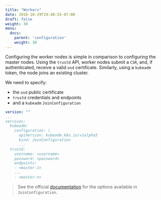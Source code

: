 ```yaml
---
title: "Workers"
date: 2018-10-29T19:40:55-07:00
draft: false
weight: 30
menu:
  docs:
    parent: 'configuration'
    weight: 30
---
```


Configuring the worker nodes is simple in comparison to configuring the master nodes.
Using the `trustd` API, worker nodes submit a `CSR`, and, if authenticated, receive a valid `osd` certificate.
Similarly, using a `kubeadm` token, the node joins an existing cluster.

We need to specify:

- the `osd` public certificate
- `trustd` credentials and endpoints
- and a `kubeadm` `JoinConfiguration`

```yaml
version: ""
...
services:
  kubeadm:
    configuration: |
      apiVersion: kubeadm.k8s.io/v1alpha3
      kind: JoinConfiguration
      ...
  trustd:
    username: <username>
    password: <password>
    endpoints:
    - <master-1>
    ...
    - <master-n>
```

> See the official [documentation](https://kubernetes.io/docs/reference/setup-tools/kubeadm/kubeadm-join/) for the options available in `JoinConfiguration`.
